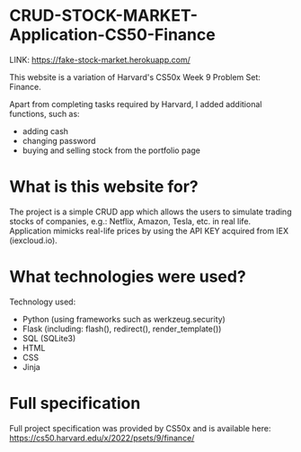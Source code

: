 # CRUD-STOCK-MARKET-Application-CS50-Finance
LINK: https://fake-stock-market.herokuapp.com/

This website is a variation of Harvard's CS50x Week 9 Problem Set: Finance.

Apart from completing tasks required by Harvard, I added additional functions, such as:
- adding cash
- changing password
- buying and selling stock from the portfolio page

# What is this website for?

The project is a simple CRUD app which allows the users to simulate trading stocks of companies, e.g.: Netflix, Amazon, Tesla, etc. in real life. Application mimicks real-life prices by using the API KEY acquired from IEX (iexcloud.io).

# What technologies were used?

Technology used:
- Python (using frameworks such as werkzeug.security)
- Flask (including: flash(), redirect(), render_template())
- SQL (SQLite3)
- HTML
- CSS
- Jinja

# Full specification

Full project specification was provided by CS50x and is available here: https://cs50.harvard.edu/x/2022/psets/9/finance/
